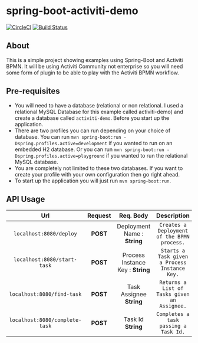 # spring-boot-activiti-demo

[![CircleCI](https://circleci.com/gh/Artemas-Muzanenhamo/spring-boot-activiti-demo/tree/develop.svg?style=svg)](https://circleci.com/gh/Artemas-Muzanenhamo/spring-boot-activiti-demo/tree/develop)
[![Build Status](https://travis-ci.org/Artemas-Muzanenhamo/spring-boot-activiti-demo.svg?branch=develop)](https://travis-ci.org/Artemas-Muzanenhamo/spring-boot-activiti-demo)

## About

This is a simple project showing examples using Spring-Boot and Activiti BPMN. It will be using Activiti Community not 
enterprise so you will need some form of plugin to be able to play with the Activiti BPMN workflow.

## Pre-requisites

* You will need to have a database (relational or non relational. I used a relational MySQL Database for this example called activiti-demo)
and create a database called `activiti-demo`. Before you start up the application.
* There are two profiles you can run depending on your choice of database. You can run `mvn spring-boot:run -Dspring.profiles.active=development` if you wanted to run on an embedded H2 database. Or you can run `mvn spring-boot:run -Dspring.profiles.active=playground` if you wanted to run the relational MySQL database.
* You are completely not limited to these two databases. If you want to create your profile with your own configuration then go right ahead.
* To start up the application you will just run `mvn spring-boot:run`.

## API Usage

Url | Request | Req. Body | Description
:---: | :---: | :---: | :---:
 `localhost:8080/deploy` | **POST** | Deployment Name : **String** | `Creates a Deployment of the BPMN process.`
 `localhost:8080/start-task` | **POST** | Process Instance Key : **String** | `Starts a Task given a Process Instance Key.`
 `localhost:8080/find-task` | **POST** | Task Assignee **String** | `Returns a List of Tasks given an Assignee.`
 `localhost:8080/complete-task` | **POST** | Task Id **String** | `Completes a task passing a Task Id.`

